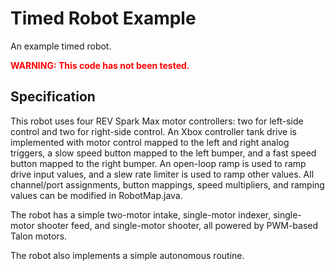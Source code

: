 # Timed Robot Example

An example timed robot.

<span style="color:red">**WARNING: This code has not been tested.**</span>

## Specification

This robot uses four REV Spark Max motor controllers: two for left-side control and two for right-side control. An Xbox controller tank drive is implemented with motor control mapped to the left and right analog triggers, a slow speed button mapped to the left bumper, and a fast speed button mapped to the right bumper. An open-loop ramp is used to ramp drive input values, and a slew rate limiter is used to ramp other values. All channel/port assignments, button mappings, speed multipliers, and ramping values can be modified in RobotMap.java.

The robot has a simple two-motor intake, single-motor indexer, single-motor shooter feed, and single-motor shooter, all powered by PWM-based Talon motors.

The robot also implements a simple autonomous routine.
